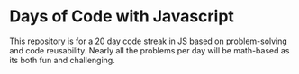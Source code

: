 # Days of Code with Javascript

This repository is for a 20 day code streak in JS based on problem-solving and code reusability.
Nearly all the problems per day will be math-based as its both fun and challenging.
